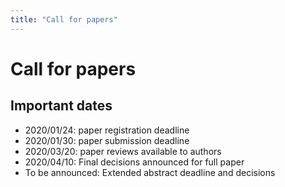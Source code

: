 ```yaml
---
title: "Call for papers"
---
```


# Call for papers

## Important dates
* 2020/01/24: paper registration deadline
* 2020/01/30: paper submission deadline
* 2020/03/20: paper reviews available to authors
* 2020/04/10: Final decisions announced for full paper
* To be announced: Extended abstract deadline and decisions
